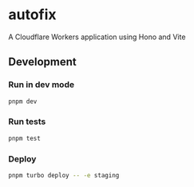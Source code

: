 # autofix

A Cloudflare Workers application using Hono and Vite

## Development

### Run in dev mode

```sh
pnpm dev
```

### Run tests

```sh
pnpm test
```

### Deploy

```sh
pnpm turbo deploy -- -e staging
```
